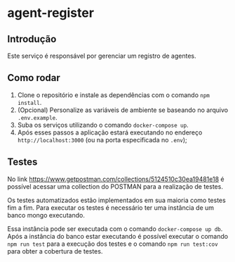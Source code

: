 # agent-register

## Introdução

Este serviço é responsável por gerenciar um registro de agentes.

## Como rodar

1. Clone o repositório e instale as dependências com o comando `npm install`.
2. (Opcional) Personalize as variáveis de ambiente se baseando no arquivo `.env.example`.
3. Suba os serviços utilizando o comando `docker-compose up`.
4. Após esses passos a aplicação estará executando no endereço `http://localhost:3000` (ou na porta especificada no `.env`);

## Testes

No link https://www.getpostman.com/collections/5124510c30ea19481e18 é possível acessar uma collection do POSTMAN para a realização de testes.

Os testes automatizados estão implementados em sua maioria como testes fim a fim. Para executar os testes é necessário ter uma instância de um banco mongo executando.

Essa instância pode ser executada com o comando `docker-compose up db`. Após a instância do banco estar executando é possível executar o comando `npm run test` para a execução dos testes e o comando `npm run test:cov` para obter a cobertura de testes.
